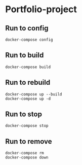# Portfolio-project

## Run to config
```
docker-compose config
```
## Run to build
```
docker-compose build
```
## Run to rebuild
```
docker-compose up --build
docker-compose up -d  
```
## Run to stop 
```
docker-compose stop
```
## Run to remove
```
docker-compose rm
docker-compose down
```

